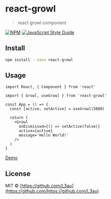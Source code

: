 # react-growl

> react growl component

[![NPM](https://img.shields.io/npm/v/react-growl.svg)](https://www.npmjs.com/package/react-growl) [![JavaScript Style Guide](https://img.shields.io/badge/code_style-standard-brightgreen.svg)](https://standardjs.com)

## Install

```bash
npm install --save react-growl
```

## Usage

```tsx
import React, { Component } from 'react'

import { Growl, useGrowl } from 'react-growl'

const App = () => {
  const [active, setActive] = useGrowl(5000)

  return (
    <Growl
      onDismissed={() => setActive(false)}
      active={active}
      message='Hello World!'
    />
  )
}
```

[Demo](https://l3au.github.io/react-growl/)

## License

MIT © [https://github.com/L3au](https://github.com/https://github.com/L3au)

